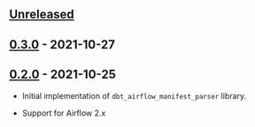## [Unreleased]

## [0.3.0] - 2021-10-27

## [0.2.0] - 2021-10-25

-   Initial implementation of `dbt_airflow_manifest_parser` library. 

[Unreleased]: https://github.com/getindata/dbt-airflow-manifest-parser/compare/0.3.0...HEAD

[0.3.0]: https://github.com/getindata/dbt-airflow-manifest-parser/compare/0.2.0...0.3.0

-   Support for Airflow 2.x

[0.2.0]: https://github.com/getindata/dbt-airflow-manifest-parser/compare/6395f7ea175caa3bd1aca361e9d2f7fb7f7a7820...0.2.0
